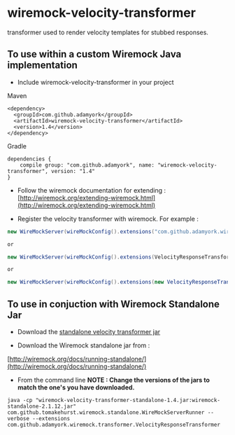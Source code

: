 wiremock-velocity-transformer
===========================

transformer used to render velocity templates for stubbed responses.

## To use within a custom Wiremock Java implementation

- Include wiremock-velocity-transformer in your project

Maven

````
<dependency>
  <groupId>com.github.adamyork</groupId>
  <artifactId>wiremock-velocity-transformer</artifactId>
  <version>1.4</version>
</dependency>
````

Gradle 

````
dependencies {
    compile group: "com.github.adamyork", name: "wiremock-velocity-transformer", version: "1.4"
}
````

- Follow the wiremock documentation for extending : [http://wiremock.org/extending-wiremock.html](http://wiremock.org/extending-wiremock.html)

- Register the velocity transformer with wiremock. For example :

````java
new WireMockServer(wireMockConfig().extensions("com.github.adamyork.wiremock.transformer.VelocityResponseTransformer",));

or

new WireMockServer(wireMockConfig().extensions(VelocityResponseTransformer.class));

or 

new WireMockServer(wireMockConfig().extensions(new VelocityResponseTransformer()));
````

## To use in conjuction with Wiremock Standalone Jar

- Download the [standalone velocity transformer jar ](https://github.com/adamyork/wiremock-velocity-transformer/releases/download/1.3/wiremock-velocity-transformer-standalone-1.2.jar)

- Download the Wiremock standalone jar from :

[http://wiremock.org/docs/running-standalone/](http://wiremock.org/docs/running-standalone/)

- From the command line **NOTE : Change the versions of the jars to match the one's you have downloaded.**
````
java -cp "wiremock-velocity-transformer-standalone-1.4.jar:wiremock-standalone-2.1.12.jar" com.github.tomakehurst.wiremock.standalone.WireMockServerRunner --verbose --extensions com.github.adamyork.wiremock.transformer.VelocityResponseTransformer
````